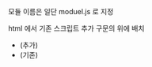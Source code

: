 모듈 이름은 일단 moduel.js 로 지정

html 에서 기존 스크립트 추가 구문의 위에 배치
- <script src="../js/module.js" charset="utf-8"></script> (추가)
- <script>...</script> (기존)
